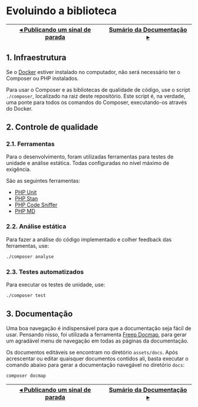 # Evoluindo a biblioteca

[◂ Publicando um sinal de parada](10-publicando-um-sinal-de-parada.md) | [Sumário da Documentação ▸](indice.md)
-- | --

## 1. Infraestrutura

Se o [Docker](https://www.docker.com/) estiver instalado no computador, não será necessário ter o Composer ou PHP instalados.

Para usar o Composer e as bibliotecas de qualidade de código, use o script `./composer`, localizado na raiz deste repositório. Este script é, na verdade, uma ponte para todos os comandos do Composer, executando-os através do Docker.

## 2. Controle de qualidade

### 2.1. Ferramentas

Para o desenvolvimento, foram utilizadas ferramentas para testes de unidade e análise estática. Todas configuradas no nível máximo de exigência.

São as seguintes ferramentas:

- [PHP Unit](https://phpunit.de)
- [PHP Stan](https://phpstan.org)
- [PHP Code Sniffer](https://github.com/squizlabs/PHP_CodeSniffer)
- [PHP MD](https://phpmd.org)

### 2.2. Análise estática

Para fazer a análise do código implementado e colher feedback das ferramentas, use:

```bash
./composer analyse
```

### 2.3. Testes automatizados

Para executar os testes de unidade, use:

```bash
./composer test
```

## 3. Documentação

Uma boa navegação é indispensável para que a documentação seja fácil de usar. Pensando nisso, foi utilizada a ferramenta [Freep Docmap](https://github.com/ricardopedias/freep-docmap), para gerar um agradável menu de navegação em todas as páginas da documentação.

Os documentos editáveis se encontram no diretório `assets/docs`. Após acrescentar ou editar quaisquer documentos contidos ali, basta executar o comando abaixo para gerar a documentação navegável no diretório `docs`:

```bash
composer docmap
```

[◂ Publicando um sinal de parada](10-publicando-um-sinal-de-parada.md) | [Sumário da Documentação ▸](indice.md)
-- | --
